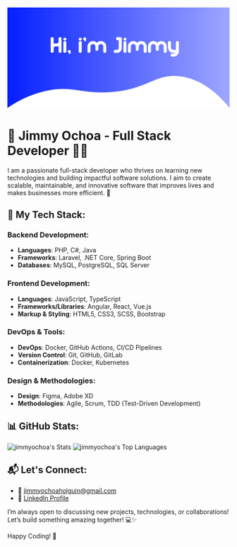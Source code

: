 # ![Header Image](https://github.com/jimmyochoa/jimmyochoa/blob/main/github-header.png)

# 🚀 Jimmy Ochoa - Full Stack Developer 👨‍💻

I am a passionate full-stack developer who thrives on learning new technologies and building impactful software solutions. I aim to create scalable, maintainable, and innovative software that improves lives and makes businesses more efficient. 🌱

## 🧰 My Tech Stack:
### Backend Development:
- **Languages**: PHP, C#, Java
- **Frameworks**: Laravel, .NET Core, Spring Boot
- **Databases**: MySQL, PostgreSQL, SQL Server

### Frontend Development:
- **Languages**: JavaScript, TypeScript
- **Frameworks/Libraries**: Angular, React, Vue.js
- **Markup & Styling**: HTML5, CSS3, SCSS, Bootstrap

### DevOps & Tools:
- **DevOps**: Docker, GitHub Actions, CI/CD Pipelines
- **Version Control**: Git, GitHub, GitLab
- **Containerization**: Docker, Kubernetes

### Design & Methodologies:
- **Design**: Figma, Adobe XD
- **Methodologies**: Agile, Scrum, TDD (Test-Driven Development)

## 📊 GitHub Stats:
![jimmyochoa's Stats](https://github-readme-stats.vercel.app/api?username=jimmyochoa&theme=default&show_icons=true&hide_border=true&count_private=true)
![jimmyochoa's Top Languages](https://github-readme-stats.vercel.app/api/top-langs/?username=jimmyochoa&theme=default&show_icons=true&hide_border=true&layout=compact)

## 📬 Let's Connect:
- 📧 [jimmyochoaholguin@gmail.com](mailto:jimmyochoaholguin@gmail.com)
- 🔗 [LinkedIn Profile](https://www.linkedin.com/in/jimmyochoaholguin/)

I’m always open to discussing new projects, technologies, or collaborations! Let’s build something amazing together! 💻✨

Happy Coding! 🎉
